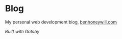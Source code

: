 # Blog

My personal web development blog, [benhoneywill.com](https://benhoneywill.com)

_Built with Gatsby_
